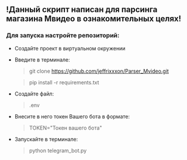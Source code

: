 ## !Данный скрипт написан для парсинга магазина Мвидео в ознакомительных целях!<br>

### Для запуска настройте репозиторий:
- Создайте проект в виртуальном окружении
- Введите в терминале:
    > git clone <https://github.com/jeffrixxxon/Parser_Mvideo.git>

    > pip install -r requirements.txt

- Создайте файл:
    > .env
- Внесите в него токен Вашего бота в формате:
    > TOKEN="Токен вашего бота"
- Запускайте в терминале:
    > python telegram_bot.py
